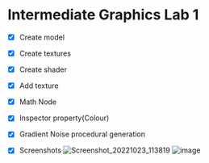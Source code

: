 # Intermediate Graphics Lab 1

- [X] Create model
- [X] Create textures
- [X] Create shader
- [X] Add texture
- [X] Math Node
- [X] Inspector property(Colour)
- [X] Gradient Noise procedural generation
- [X] Screenshots
![Screenshot_20221023_113819](https://user-images.githubusercontent.com/93955834/214746408-5d51d474-91ba-44c3-98cb-86554d7438b4.png)
![image](https://user-images.githubusercontent.com/93955834/214746512-0b3c1ce2-07ac-4080-b4c5-1e2662c9b0b3.png)

